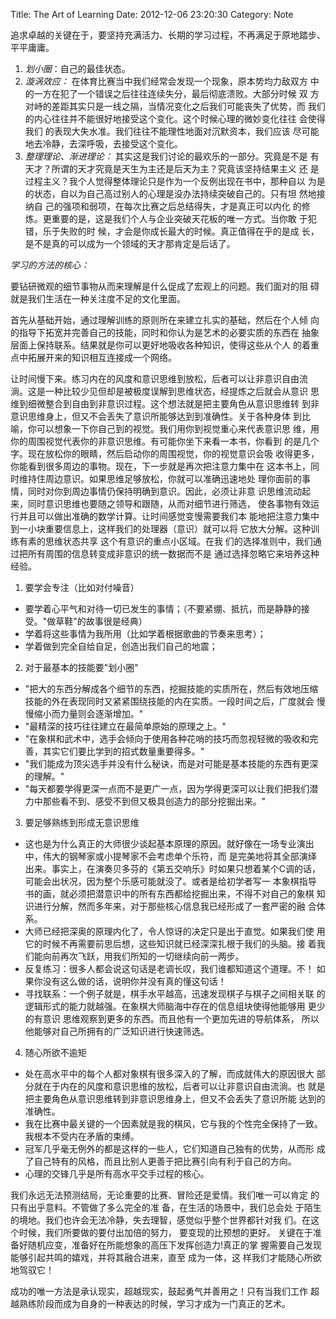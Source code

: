 Title: The Art of Learning
Date: 2012-12-06 23:20:30
Category: Note


  追求卓越的关键在于，要坚持充满活力、长期的学习过程，不再满足于原地踏步、
平平庸庸。

1. *划小圈*：自己的最佳状态。 　　 
3. *漩涡效应：* 在体育比赛当中我们经常会发现一个现象，原本势均力敌双方
   中的一方在犯了一个错误之后往往连续失分，最后彻底溃败。大部分时候 双
   方对峙的差距其实只是一线之隔，当情况变化之后我们可能丧失了优势，而
   我们的内心往往并不能很好地接受这个变化。这个时候心理的微妙变化往往
   会使得我们 的表现大失水准。我们往往不能理性地面对沉默资本，我们应该
   尽可能地去冷静，去深呼吸，去接受这个变化。 　　
4. *整理理论、渐进理论：* 其实这是我们讨论的最欢乐的一部分。究竟是不是
   有天才？所谓的天才究竟是天生为主还是后天为主？究竟该坚持结果主义 还
   是过程主义？我个人觉得整体理论只是作为一个反例出现在书中，那种自以
   为是的状态，自以为自己高过别人的心理是没办法持续突破自己的。只有坦
   然地接纳自 己的强项和弱项，在每次比赛之后总结得失，才是真正可以内化
   的修炼。更重要的是，这是我们个人与企业突破天花板的唯一方式。当你敢
   于犯错，乐于失败的时 候，才会是你成长最大的时候。真正值得在乎的是成
   长，是不是真的可以成为一个领域的天才那肯定是后话了。
   
*学习的方法的核心：*

  要钻研微观的细节事物从而来理解是什么促成了宏观上的问题。我们面对的阻
  碍就是我们生活在一种关注度不足的文化里面。
  
  首先从基础开始，通过理解训练的原则所在来建立扎实的基础，然后在个人倾
  向的指导下拓宽并完善自己的技能，同时和你认为是艺术的必要实质的东西在
  抽象层面上保持联系。结果就是你可以更好地吸收各种知识，使得这些从个人
  的着重点中拓展开来的知识相互连接成一个网络。
  
  让时间慢下来。练习内在的风度和意识思维到放松，后者可以让非意识自由流
  淌。这是一种比较少见但却是被极度误解到思维状态，经提炼之后就会从意识
  思维到细微整合到自由到非意识过程。这个想法就是把主要角色从意识思维转
  到非意识思维身上，但又不会丢失了意识所能够达到到准确性。关于各种身体
  到比喻，你可以想象一下你自己到的视觉。我们用你到视觉重心来代表意识思
  维，用你的周围视觉代表你的非意识思维。有可能你坐下来看一本书，你看到
  的是几个字。现在放松你的眼睛，然后启动你的周围视觉，你的视觉意识会吸
  收得更多，你能看到很多周边的事物。现在，下一步就是再次把注意力集中在
  这本书上，同时维持住周边意识。如果思维足够放松，你就可以准确迅速地处
  理你面前的事情，同时对你到周边事情仍保持明确到意识。因此，必须让非意
  识思维流动起来，同时意识思维也要随之领导和跟随，从而对细节进行筛选，
  使各事物有效运行并且可以做出准确的数学计算。让时间感觉变慢需要我们本
  能地把注意力集中到一小块重要信息上，这样我们的处理器（意识）就可以将
  它放大分解。这种训练有素的思维状态共享 这个有意识的重点小区域。在我
  们的选择准则中，我们通过把所有周围的信息转变成非意识的统一数据而不是
  通过选择忽略它来培养这种经验。


1. 要学会专注（比如对付噪音） 
 * 要学着心平气和对待一切已发生的事情；（不要紧绷、抵抗，而是静静的接受。"做草鞋"的故事很是经典） 
 * 学着将这些事情为我所用（比如学着根据歌曲的节奏来思考）； 
 * 学着做到完全自给自足，创造出我们自己的地震； 
　　 
2. 对于最基本的技能要"划小圈" 
 * "把大的东西分解成各个细节的东西，挖掘技能的实质所在，然后有效地压缩
   技能的外在表现同时又紧紧围绕技能的内在实质。一段时间之后，广度就会
   慢慢缩小而力量则会逐渐增加。"
 * "最精深的技巧往往建立在最简单原始的原理之上。" 
 * "在象棋和武术中，选手会倾向于使用各种花哨的技巧而忽视轻微的吸收和完
   善，其实它们要比学到的招式数量重要得多。"
 * "我们能成为顶尖选手并没有什么秘诀，而是对可能是基本技能的东西有更深的理解。" 
 * "每天都要学得更深一点而不是更广一点，因为学得更深可以让我们把我们潜
   力中那些看不到、感受不到但又极具创造力的部分挖掘出来。"
　　 
3. 要足够熟练到形成无意识思维 
　　 
 * 这也是为什么真正的大师很少谈起基本原理的原因。就好像在一场专业演出
   中，伟大的钢琴家或小提琴家不会考虑单个乐符，而 是完美地将其全部演绎
   出来。事实上，在演奏贝多芬的《第五交响乐》时如果只想着某个C调的话，
   可能会出状况，因为整个乐感可能就没了。或者是给初学者写一 本象棋指导
   书的画，就必须把潜意识中的所有东西都给挖掘出来，不得不对自己的象棋
   知识进行分解，然而多年来，对于那些核心信息我已经形成了一套严密的融
   合体系。
 * 大师已经把深奥的原理内化了，令人惊讶的决定只是出于直觉。如果我们使
   用它的时候不再需要前思后想，这些知识就已经深深扎根于我们的头脑。接
   着我们能向前再次飞跃，用我们所知的一切继续向前一两步。
　　 
 * 反复练习：很多人都会说这句话是老调长叹，我们谁都知道这个道理。不！
   如果你没有这么做的话，说明你并没有真的懂这句话！
 * 寻找联系：一个例子就是，棋手水平越高，迅速发现棋子与棋子之间相关联
   的逻辑形式的能力就越强。在象棋大师脑海中存在的信息组块使得他能够用
   更少的有意识 思维观察到更多的东西。而且他有一个更加先进的导航体系，
   所以他能够对自己所拥有的广泛知识进行快速筛选。
　　 
4. 随心所欲不逾矩 
 * 处在高水平中的每个人都对象棋有很多深入的了解，而成就伟大的原因很大
   部分就在于内在的风度和意识思维的放松，后者可以让非意识自由流淌。也
   就是把主要角色从意识思维转到非意识思维身上，但又不会丢失了意识所能
   达到的准确性。
 * 我在比赛中最关键的一个因素就是我的棋风，它与我的个性完全保持了一致。
   我根本不受内在矛盾的束缚。
 * 冠军几乎毫无例外的都是这样的一些人，它们知道自己独有的优势，从而形
   成了自己特有的风格，而且比别人更善于把比赛引向有利于自己的方向。
 * 心理的交锋几乎是所有高水平交手过程的核心。 

  我们永远无法预测结局，无论重要的比赛、冒险还是爱情。我们唯一可以肯定
  的只有出乎意料。不管做了多么完全的准 备，在生活的场景中，我们总会处
  于陌生的境地。我们也许会无法冷静，失去理智，感觉似乎整个世界都针对我
  们。在这个时候，我们所要做的要付出加倍的努力， 要变现的比预想的更好。
  关键在于准备好随机应变，准备好在所能想象的高压下发挥创造力!真正的掌
  握需要自己发现能够引起共鸣的嬉戏，并将其融合进来，直至 成为一体，这
  样我们才能随心所欲地驾驭它！

  成功的唯一方法是承认现实，超越现实，鼓起勇气并善用之！只有当我们工作
  超越熟练阶段而成为自身的一种表达的时候，学习才成为一门真正的艺术。